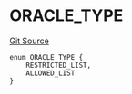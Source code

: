 # ORACLE_TYPE
[Git Source](https://github.com/thrackle-io/tron/blob/fceb75bbcbc9fcccdbb0ae49e82ea903ed8190d1/src/economic/ruleStorage/RuleCodeData.sol)


```solidity
enum ORACLE_TYPE {
    RESTRICTED_LIST,
    ALLOWED_LIST
}
```

